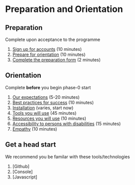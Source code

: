 # Preparation and Orientation

## Preparation
Complete upon acceptance to the programme

1. [Sign up for accounts](/0.1-accounts) (10 minutes)
2. [Prepare for orientation](0.2-prepare-for-orientation) (10 minutes)
3. [Complete the preparation form](https://docs.google.com/forms/d/1-MW9w5sHtyWZCoFFyDoIqFU8xgDClGIQug2ufACy0-4/viewform) (2 minutes)

## Orientation
Complete **before** you begin phase-0 start

1. [Our expectations](/1-expectations/) (5-20 minutes)
2. [Best practices for success](/1-best-practices/) (10 minutes)
3. [Installation](/3-installation) (varies, start now)
4. [Tools you will use](/4-tools/) (45 minutes)
5. [Resources you will use](/5-resources/) (10 minutes)
6. [Accessibility to persons with disabilities](/6-accessibility/) (15 minutes)
7. [Empathy](/7-empathy/) (10 minutes)

## Get a head start
We recommend you be familar with these tools/technologies

1. [Github]
2. [Console]
3. [Javascript]
